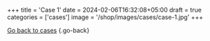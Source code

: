 +++
title = 'Case 1'
date = 2024-02-06T16:32:08+05:00
draft = true
categories = ['cases']
image = '/shop/images/cases/case-1.jpg'
+++


[Go back to cases](/shop/categories/cases/)
{.go-back}